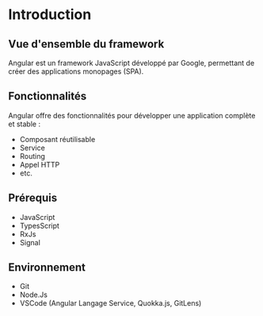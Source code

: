 # Introduction

## Vue d'ensemble du framework

Angular est un framework JavaScript développé par Google, permettant de créer des applications monopages (SPA).

## Fonctionnalités

Angular offre des fonctionnalités pour développer une application complète et stable :

- Composant réutilisable
- Service
- Routing
- Appel HTTP
- etc.

## Prérequis

- JavaScript
- TypesScript
- RxJs
- Signal

## Environnement

- Git
- Node.Js
- VSCode (Angular Langage Service, Quokka.js, GitLens)
